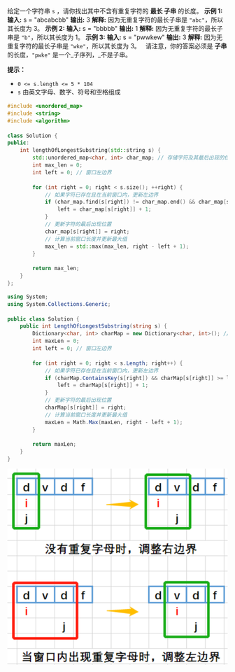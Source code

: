 给定一个字符串 `s` ，请你找出其中不含有重复字符的 **最长 子串** 的长度。
**示例 1:**
**输入:** s = "abcabcbb"
**输出:** 3 
**解释:** 因为无重复字符的最长子串是 `"abc"`，所以其长度为 3。
**示例 2:**
**输入:** s = "bbbbb"
**输出:** 1
**解释:** 因为无重复字符的最长子串是 `"b"`，所以其长度为 1。
**示例 3:**
**输入:** s = "pwwkew"
**输出:** 3
**解释:** 因为无重复字符的最长子串是 `"wke"`，所以其长度为 3。
     请注意，你的答案必须是 **子串** 的长度，`"pwke"` 是一个_子序列，_不是子串。

**提示：**
- `0 <= s.length <= 5 * 104`
- `s` 由英文字母、数字、符号和空格组成

```C++
#include <unordered_map>
#include <string>
#include <algorithm>

class Solution {
public:
    int lengthOfLongestSubstring(std::string s) {
        std::unordered_map<char, int> char_map; // 存储字符及其最后出现的位置
        int max_len = 0;
        int left = 0; // 窗口左边界
        
        for (int right = 0; right < s.size(); ++right) {
            // 如果字符已存在且在当前窗口内，更新左边界
            if (char_map.find(s[right]) != char_map.end() && char_map[s[right]] >= left) {
                left = char_map[s[right]] + 1;
            }
            // 更新字符的最后出现位置
            char_map[s[right]] = right;
            // 计算当前窗口长度并更新最大值
            max_len = std::max(max_len, right - left + 1);
        }
        
        return max_len;
    }
};
```

```C#
using System;
using System.Collections.Generic;

public class Solution {
    public int LengthOfLongestSubstring(string s) {
        Dictionary<char, int> charMap = new Dictionary<char, int>(); // 存储字符及其最后出现的位置
        int maxLen = 0;
        int left = 0; // 窗口左边界
        
        for (int right = 0; right < s.Length; right++) {
            // 如果字符已存在且在当前窗口内，更新左边界
            if (charMap.ContainsKey(s[right]) && charMap[s[right]] >= left) {
                left = charMap[s[right]] + 1;
            }
            // 更新字符的最后出现位置
            charMap[s[right]] = right;
            // 计算当前窗口长度并更新最大值
            maxLen = Math.Max(maxLen, right - left + 1);
        }
        
        return maxLen;
    }
}
```
![](../../../../img/beishang20250305110856267.png)